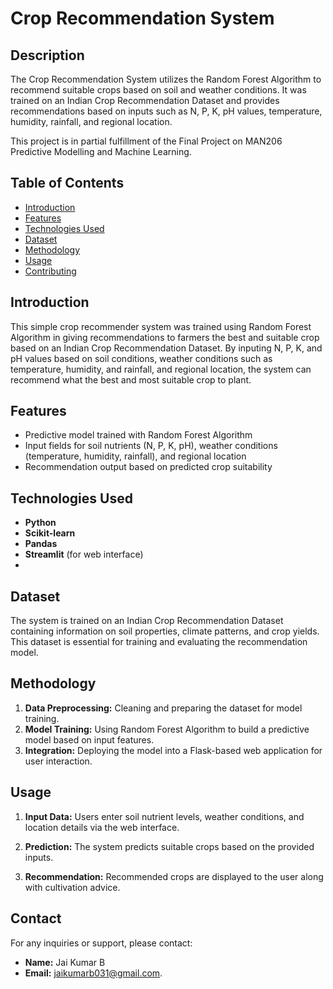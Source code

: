 # Crop Recommendation System

## Description
The Crop Recommendation System utilizes the Random Forest Algorithm to recommend suitable crops based on soil and weather conditions. It was trained on an Indian Crop Recommendation Dataset and provides recommendations based on inputs such as N, P, K, pH values, temperature, humidity, rainfall, and regional location.

This project is in partial fulfillment of the Final Project on MAN206 Predictive Modelling and Machine Learning.

## Table of Contents
- [Introduction](#introduction)
- [Features](#features)
- [Technologies Used](#technologies-used)
- [Dataset](#dataset)
- [Methodology](#methodology)
- [Usage](#usage)
- [Contributing](#contributing)

## Introduction
This simple crop recommender system was trained using Random Forest Algorithm in giving recommendations to farmers the best and suitable crop based on an Indian Crop Recommendation Dataset. 
By inputing N, P, K, and pH values based on soil conditions, weather conditions such as temperature, humidity, and rainfall, and regional location, the system can recommend what the best and most suitable crop to plant.

## Features
- Predictive model trained with Random Forest Algorithm
- Input fields for soil nutrients (N, P, K, pH), weather conditions (temperature, humidity, rainfall), and regional location
- Recommendation output based on predicted crop suitability

## Technologies Used
- **Python**
- **Scikit-learn**
- **Pandas**
- **Streamlit** (for web interface)
-

## Dataset
The system is trained on an Indian Crop Recommendation Dataset containing information on soil properties, climate patterns, and crop yields. This dataset is essential for training and evaluating the recommendation model.

## Methodology
1. **Data Preprocessing:** Cleaning and preparing the dataset for model training.
2. **Model Training:** Using Random Forest Algorithm to build a predictive model based on input features.
3. **Integration:** Deploying the model into a Flask-based web application for user interaction.

## Usage
1. **Input Data:**
   Users enter soil nutrient levels, weather conditions, and location details via the web interface.
   
2. **Prediction:**
   The system predicts suitable crops based on the provided inputs.
   
3. **Recommendation:**
   Recommended crops are displayed to the user along with cultivation advice.


## Contact
For any inquiries or support, please contact:
- **Name:** Jai Kumar B
- **Email:** jaikumarb031@gmail.com.
